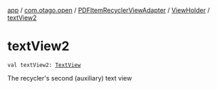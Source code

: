 [app](../../../index.md) / [com.otago.open](../../index.md) / [PDFItemRecyclerViewAdapter](../index.md) / [ViewHolder](index.md) / [textView2](./text-view2.md)

# textView2

`val textView2: `[`TextView`](https://developer.android.com/reference/android/widget/TextView.html)

The recycler's second (auxiliary) text view

